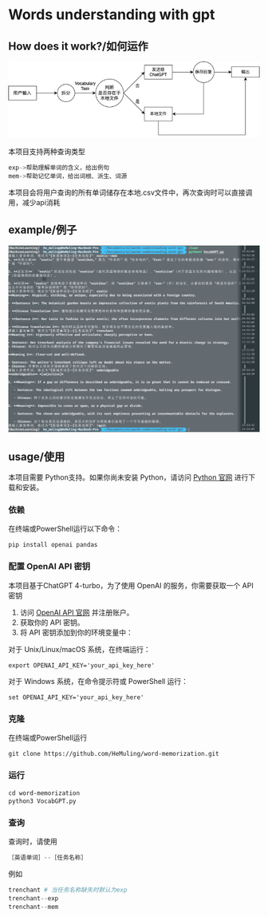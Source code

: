 # Words understanding with gpt

## How does it work?/如何运作

![](image/流程图.png)

本项目支持两种查询类型

```python
exp->帮助理解单词的含义，给出例句
mem->帮助记忆单词，给出词根、派生、词源
```

本项目会将用户查询的所有单词储存在本地.csv文件中，再次查询时可以直接调用，减少api消耗

## example/例子

![](image/example.png)

## usage/使用

本项目需要 Python支持。如果你尚未安装 Python，请访问 [Python 官网](https://www.python.org/) 进行下载和安装。

### 依赖

在终端或PowerShell运行以下命令：

```shell
pip install openai pandas
```

### 配置 OpenAI API 密钥

本项目基于ChatGPT 4-turbo，为了使用 OpenAI 的服务，你需要获取一个 API 密钥

1. 访问 [OpenAI API 官网](https://beta.openai.com/signup/) 并注册账户。
2. 获取你的 API 密钥。
3. 将 API 密钥添加到你的环境变量中：

对于 Unix/Linux/macOS 系统，在终端运行：

```shell
export OPENAI_API_KEY='your_api_key_here'
```

对于 Windows 系统，在命令提示符或 PowerShell 运行：

```shell
set OPENAI_API_KEY='your_api_key_here'
```

### 克隆

在终端或PowerShell运行

```shell
git clone https://github.com/HeMuling/word-memorization.git
```

### 运行

```shell
cd word-memorization
python3 VocabGPT.py
```

### 查询

查询时，请使用

```python
［英语单词］--［任务名称］
```

例如

```python
trenchant # 当任务名称缺失时默认为exp
trenchant--exp
trenchant--mem
```



